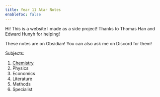 ```yaml
---
title: Year 11 Atar Notes
enableToc: false
---
```


Hi! This is a website I made as a side project! Thanks to Thomas Han and Edward Hunyh for helping! 

These notes are on Obsidian! You can also ask me on Discord for them!

Subjects:
1. [Chemistry](Chemistry.md)
2. Physics
3. Economics
4. Literature
5. Methods
6. Specialist 



